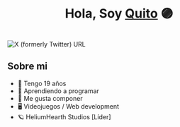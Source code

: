 <div align="center">
  <h1>Hola, Soy <a href="">Quito</a> 🟣</h1>
</div>
<img src="">

![X (formerly Twitter) URL](https://img.shields.io/twitter/url?url=https%3A%2F%2Fx.com%2FEquinoxQuito&style=flat&logo=X&logoColor=White&logoSize=auto&label=EquinoxQuito&color=%2311f0dd)








## Sobre mi

- 🧭 Tengo 19 años
- 🔮 Aprendiendo a programar
- 🎵 Me gusta componer
- 🖥 Videojuegos / Web development
- 🪐 HeliumHearth Studios [Líder]
  

